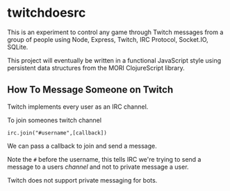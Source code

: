 # twitchdoesrc

This is an experiment to control any game through Twitch messages from a group of people using Node, Express, Twitch, IRC Protocol, Socket.IO, SQLite. 

This project will eventually be written in a functional JavaScript style using persistent data structures from the MORI ClojureScript library.  

## How To Message Someone on Twitch

Twitch implements every user as an IRC channel.

To join someones twitch channel

`irc.join("#username",[callback])`

We can pass a callback to join and send a message. 

Note the `#` before the username, this tells IRC we're trying to send a message to a users *channel* and not to private message a user.

Twitch does not support private messaging for bots. 
